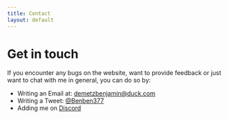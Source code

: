 ```yaml
---
title: Contact
layout: default
---
```


# Get in touch

If you encounter any bugs on the website, want to provide feedback or just want to chat with me in general, you can do so by:
- Writing an Email at: demetzbenjamin@duck.com
- Writing a Tweet: [@Benben377](https://twitter.com/Benben377)
- Adding me on [Discord](https://discordapp.com/users/271323150208335872)
